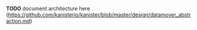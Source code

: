 **TODO** document architecture here (https://github.com/kanisterio/kanister/blob/master/design/datamover_abstraction.md)